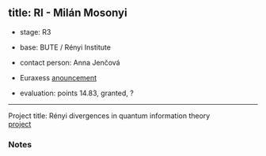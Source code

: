 title: RI - Milán Mosonyi 
---

* stage: R3

* base: BUTE / Rényi Institute

* contact person: Anna Jenčová

* Euraxess [anouncement](RI_mosonyi/R3_QST.png)    

* evaluation: points 14.83, granted, ?

---

Project title: Rényi divergences in quantum information theory          
[project](RI_mosonyi/mosonyi_final.pdf)


### Notes




